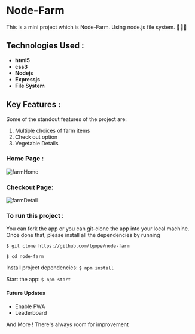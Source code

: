 # Node-Farm
This is a mini project which is Node-Farm. Using node.js file system. 🗽👩‍🌾

## Technologies Used :
<ul>
<li><b>html5 </b></li>
<li><b>css3 </b></li>
<li><b>Nodejs </b></li>
<li><b>Expressjs </b></li>
<li><b>File System </b></li>
</ul>

## Key Features :
Some of the standout features of the project are:
1. Multiple choices of farm items
2. Check out option
3. Vegetable Details

### Home Page :
![farmHome](https://user-images.githubusercontent.com/58518192/72437738-9c666100-37cd-11ea-92dc-7092f0e93289.png)

### Checkout Page: 
![farmDetail](https://user-images.githubusercontent.com/58518192/72437775-b607a880-37cd-11ea-8422-562e395e033a.png)


### To run this project :
You can fork the app or you can git-clone the app into your local machine. Once done that, please install all the dependencies by running

`$ git clone https://github.com/lgope/node-farm`

`$ cd node-farm`

Install project dependencies:
`$ npm install`

Start the app:
`$ npm start`

#### Future Updates
* Enable PWA
* Leaderboard

And More ! There's always room for improvement

